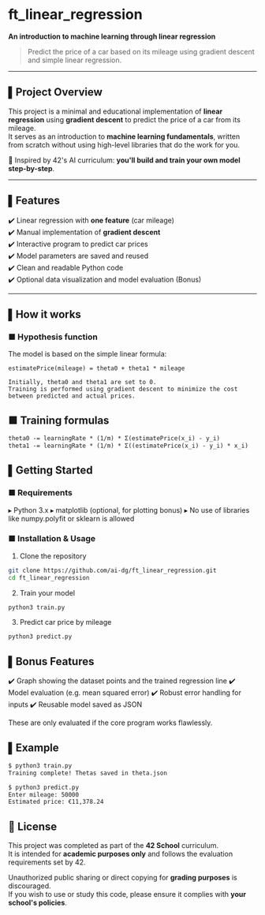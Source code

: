 # ft_linear_regression 
**An introduction to machine learning through linear regression**  

> Predict the price of a car based on its mileage using gradient descent and simple linear regression.

---

## ▌Project Overview  

This project is a minimal and educational implementation of **linear regression** using **gradient descent** to predict the price of a car from its mileage.  
It serves as an introduction to **machine learning fundamentals**, written from scratch without using high-level libraries that do the work for you.

📘 Inspired by 42's AI curriculum: **you'll build and train your own model step-by-step**.

---

## ▌Features  

✔️ Linear regression with **one feature** (car mileage)  
✔️ Manual implementation of **gradient descent**  
✔️ Interactive program to predict car prices  
✔️ Model parameters are saved and reused  
✔️ Clean and readable Python code  
✔️ Optional data visualization and model evaluation (Bonus)

---

## ▌How it works  

### ■ Hypothesis function  
The model is based on the simple linear formula:  
```text
estimatePrice(mileage) = theta0 + theta1 * mileage

Initially, theta0 and theta1 are set to 0.
Training is performed using gradient descent to minimize the cost between predicted and actual prices.
```


## ■ Training formulas
```txt
theta0 -= learningRate * (1/m) * Σ(estimatePrice(x_i) - y_i)
theta1 -= learningRate * (1/m) * Σ((estimatePrice(x_i) - y_i) * x_i)
```

## ▌Getting Started
### ■ Requirements
▸ Python 3.x
▸ matplotlib (optional, for plotting bonus)
▸ No use of libraries like numpy.polyfit or sklearn is allowed

### ■ Installation & Usage
1. Clone the repository
```bash
git clone https://github.com/ai-dg/ft_linear_regression.git
cd ft_linear_regression
```
2. Train your model
```bash
python3 train.py
```
3. Predict car price by mileage
```bash
python3 predict.py
```

## ▌Bonus Features
✔️ Graph showing the dataset points and the trained regression line
✔️ Model evaluation (e.g. mean squared error)
✔️ Robust error handling for inputs
✔️ Reusable model saved as JSON

These are only evaluated if the core program works flawlessly.


## ▌Example
```bash
$ python3 train.py
Training complete! Thetas saved in theta.json

$ python3 predict.py
Enter mileage: 50000
Estimated price: €11,378.24
```

## 📜 License

This project was completed as part of the **42 School** curriculum.  
It is intended for **academic purposes only** and follows the evaluation requirements set by 42.  

Unauthorized public sharing or direct copying for **grading purposes** is discouraged.  
If you wish to use or study this code, please ensure it complies with **your school's policies**.
